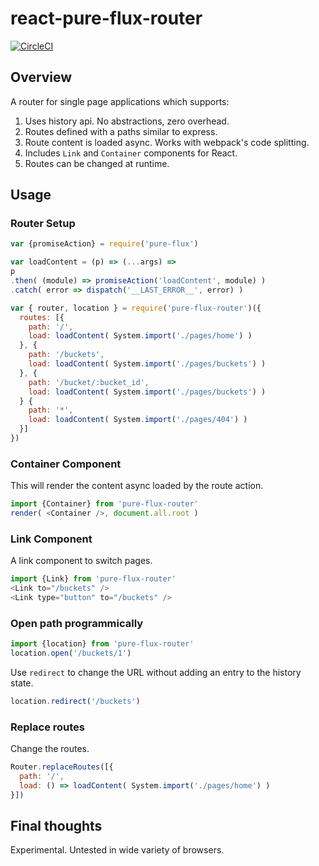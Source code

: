 # react-pure-flux-router

[![CircleCI](https://circleci.com/gh/PureFlux/react-pure-flux-router.svg?style=svg)](https://circleci.com/gh/WebsiteHQ/react-pure-flux-router)

## Overview

A router for single page applications which supports:

1. Uses history api. No abstractions, zero overhead.
2. Routes defined with a paths similar to express.
3. Route content is loaded async. Works with webpack's code splitting.
4. Includes `Link` and `Container` components for React.
5. Routes can be changed at runtime.

## Usage

### Router Setup

```js
var {promiseAction} = require('pure-flux')

var loadContent = (p) => (...args) =>
p
.then( (module) => promiseAction('loadContent', module) )
.catch( error => dispatch('__LAST_ERROR__', error) )

var { router, location } = require('pure-flux-router')({
  routes: [{
    path: '/',
    load: loadContent( System.import('./pages/home') )
  }, {
    path: '/buckets',
    load: loadContent( System.import('./pages/buckets') )
  }, {
    path: '/bucket/:bucket_id',
    load: loadContent( System.import('./pages/buckets') )
  } {
    path: '*',
    load: loadContent( System.import('./pages/404') )
  }]
})
```
### Container Component

This will render the content async loaded by the route action.

```js
import {Container} from 'pure-flux-router'
render( <Container />, document.all.root )
```

### Link Component

A link component to switch pages.

```js
import {Link} from 'pure-flux-router'
<Link to="/buckets" />
<Link type="button" to="/buckets" />
```

### Open path programmically

```js
import {location} from 'pure-flux-router'
location.open('/buckets/1')
```
Use `redirect` to change the URL without adding an entry to the history state.
```js
location.redirect('/buckets')
```

### Replace routes

Change the routes.

```js
Router.replaceRoutes([{
  path: '/',
  load: () => loadContent( System.import('./pages/home') )
}])
```

## Final thoughts

Experimental. Untested in wide variety of browsers.
